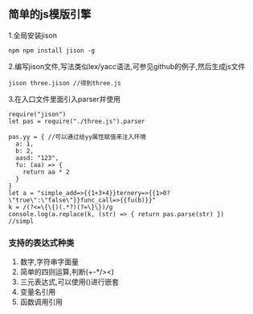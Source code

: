 ## 简单的js模版引擎 
1.全局安装jison 
```
npm npm install jison -g 
```
2.编写jison文件,写法类似lex/yacc语法,可参见github的例子,然后生成js文件
```
jison three.jison //得到three.js 
```
3.在入口文件里面引入parser并使用
```
require("jison")
let pas = require("./three.js").parser

pas.yy = { //可以通过给yy属性赋值来注入环境
  a: 1,
  b: 2,
  aasd: "123",
  fu: (aa) => {
    return aa * 2
  }
}
let a = "simple_add=>{{1+3+4}}ternery=>{{1>0?\"true\":\"false\"}}func_call=>{{fu(b)}}"
k = /(?<=\{\{)(.*?)(?=\}\})/g
console.log(a.replace(k, (str) => { return pas.parse(str) })
//simpl
```
### 支持的表达式种类 
1. 数字,字符串字面量
2. 简单的四则运算,判断(+-*/><)
3. 三元表达式,可以使用()进行嵌套
4. 变量名引用
5. 函数调用引用 
